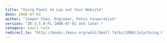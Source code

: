 ```yaml
---
title: "Using Panel to Lay out Your Website"
date: 2008-07-01
author: "Jumper Chen, Engineer, Potix Corporation"
version: "ZK-3.5.0-FL-2008-07-01 and later."
category: small-talk
redirect_to: "http://books.zkoss.org/wiki/Small Talks/2008/July/Using Panel to Lay out Your Website"
---
```

